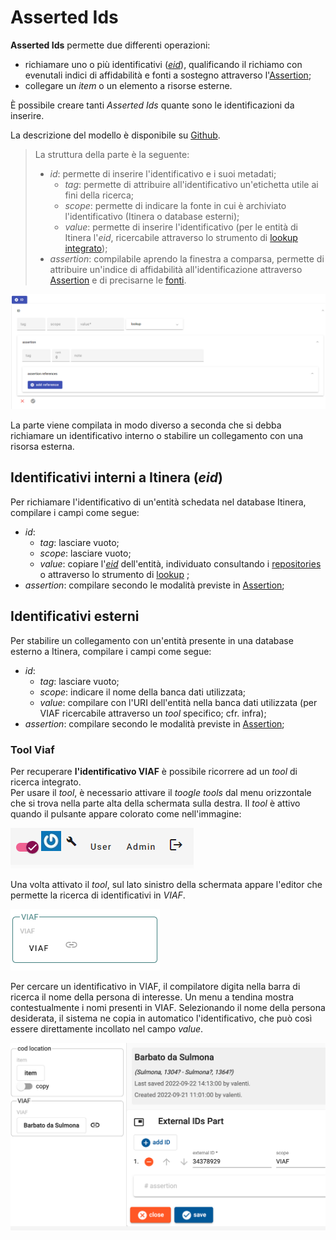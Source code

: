 # Asserted Ids
**Asserted Ids** permette due differenti operazioni:  
* richiamare uno o più identificativi ([_eid_](identifiers.md)), qualificando il richiamo con evenutali indici di affidabilità e fonti a sostegno attraverso l'[Assertion](Assertion_Brick.md);  
* collegare un _item_ o un elemento a risorse esterne.

È possibile creare tanti _Asserted Ids_ quante sono le identificazioni da inserire.  

La descrizione del modello è disponibile su [Github](https://github.com/vedph/cadmus-general#externalidspart).  

> La struttura della parte è la seguente:  
> * _id_: permette di inserire l'identificativo e i suoi metadati;   
>    * _tag_: permette di attribuire all'identificativo un'etichetta utile ai fini della ricerca;  
>    * _scope_: permette di indicare la fonte in cui è archiviato l'identificativo (Itinera o database esterni);  
>    * _value_: permette di inserire l'identificativo (per le entità di Itinera l'_eid_, ricercabile attraverso lo strumento di [lookup integrato](lookup.md));  
> * _assertion_: compilabile aprendo la finestra a comparsa, permette di attribuire un'indice di affidabilità all'identificazione attraverso [Assertion](Assertion_Brick.md) e di precisarne le [fonti](Docref_Brick.md).  
  

![](https://github.com/petrarchsitinera/linee-guida/blob/e88adcfe6655f13f9f18f6aa7de232fe8d83907b/docs/assets/images/asserted_id.png)  

La parte viene compilata in modo diverso a seconda che si debba richiamare un identificativo interno o stabilire un collegamento con una risorsa esterna.  

## Identificativi interni a Itinera (_eid_)

Per richiamare l'identificativo di un'entità schedata nel database Itinera, compilare i campi come segue:

* _id_:
  * _tag_: lasciare vuoto;
  * _scope_: lasciare vuoto;    
  * _value_: copiare l'[_eid_]((identifiers.md)) dell'entità, individuato consultando i [repositories](repository.md) o attraverso lo strumento di [lookup](lookup.md) ;  
* _assertion_: compilare secondo le modalità previste in [Assertion](Assertion_Brick.md);  

## Identificativi esterni

Per stabilire un collegamento con un'entità presente in una database esterno a Itinera, compilare i campi come segue:  

* _id_:
  * _tag_: lasciare vuoto;
  * _scope_: indicare il nome della banca dati utilizzata;
  * _value_: compilare con l'URI dell'entità nella banca dati utilizzata (per VIAF ricercabile attraverso un _tool_ specifico; cfr. infra);  
* _assertion_: compilare secondo le modalità previste in [Assertion](Assertion_Brick.md);  

### Tool Viaf
Per recuperare **l'identificativo VIAF** è possibile ricorrere ad un _tool_ di ricerca integrato.  
Per usare il _tool_, è necessario attivare il _toogle tools_ dal menu orizzontale che si trova nella parte alta della schermata sulla destra. Il _tool_ è attivo quando il pulsante appare colorato come nell'immagine:  

![](https://github.com/petrarchsitinera/linee-guida/blob/e4de2f4f2dca13dcba7beae653a386470c141348/docs/assets/images/tools_on.png?raw=true)   

Una volta attivato il _tool_, sul lato sinistro della schermata appare l'editor che permette la ricerca di identificativi in _VIAF_.     

![](https://github.com/petrarchsitinera/linee-guida/blob/32a21f598ab1973e807dff0be492e94d155e5c4c/docs/assets/images/tool_viaf.png?raw=true)   

Per cercare un identificativo in VIAF, il compilatore digita nella barra di ricerca il nome della persona di interesse. Un menu a tendina mostra contestualmente i nomi presenti in VIAF. Selezionando il nome della persona desiderata, il sistema ne copia in automatico l'identificativo, che può così essere direttamente incollato nel campo _value_.     

![](https://github.com/petrarchsitinera/linee-guida/blob/7de26f57ea824e0286a03b47055b362667dfcc73/docs/assets/images/tool_viaf2.png?raw=true)


